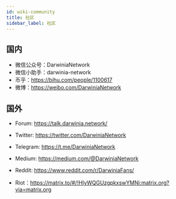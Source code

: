 ```yaml
---
id: wiki-community
title: 社区
sidebar_label: 社区
---
```


## 国内

- 微信公众号：DarwiniaNetwork
- 微信小助手：darwinia-network
- 币乎：https://bihu.com/people/1100617
- 微博：https://weibo.com/DarwiniaNetwork

## 国外

- Forum: https://talk.darwinia.network/

- Twitter: https://twitter.com/DarwiniaNetwork
- Telegram: https://t.me/DarwiniaNetwork
- Medium: https://medium.com/@DarwiniaNetwork
- Reddit: https://www.reddit.com/r/DarwiniaFans/
- Riot：https://matrix.to/#/!HIyWQGUzgpkxswYMNi:matrix.org?via=matrix.org

